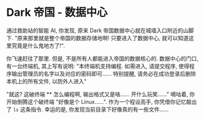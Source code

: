 # Dark 帝国 - 数据中心

通过救助站的智能 AI, 你发现, 原来 Dark 帝国数据中心就在城墙入口附近的山脚下. "原来那里就是整个帝国的数据存储地啊! 只要进入了数据中心, 就可以知道这里究竟是什么鬼地方了!".

你飞速赶往了那里. 但是, 不是所有人都能进入帝国的数据核心的. 数据中心的门口, 有一台终端机, 其上写有说明: "本终端机支持编程. 如需进入, 请提交程序, 使得程序输出管理员的名字以及对应的密码即可...... 特别提醒, 请务必在成功登录后删除本机上的所有文件, 以防外人进入"

"就这? 这破终端 ** 怎么编程啊, 输出格式又是啥...... 开什么玩笑......" 嘀咕着, 你开始倒腾这个破终端 "好像是个 Linux......". 作为一个程设高手, 你凭借你记忆敲出了 `ls` 这条指令. 幸运的是, 你发现当前目录下好像真的有一些文件......
